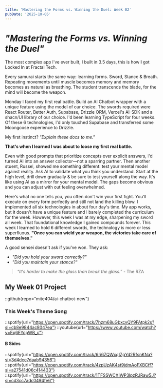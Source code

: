 ```yaml
---
title: 'Mastering the Forms vs. Winning the Duel: Week 02'
pubDate: '2025-10-05'
---
```


# _"Mastering the Forms vs. Winning the Duel"_

The most complex app I've ever built, I built in 3.5 days, this is how I got Locked In at Fractal Tech.

Every samurai starts the same way: learning forms. Sword, Stance & Breath.
Repeating movements until muscle becomes memory and memory becomes as natural as
breathing. The student transcends the blade, for the mind will become the weapon.

Monday I faced my first real battle. Build an AI Chatbot wrapper with a unique
feature using the model of our choice. The swords required were React Router,
Better Auth, Supabase, Drizzle ORM, Vercel's AI-SDK and a shacn/UI library of
our choice. I'd been learning TypeScript for four weeks. Of these 6 technologies,
I'd only touched Supabase and transferred some Moongoose experience to Drizzle.

My first instinct? _"Explain these docs to me."_

**That's when I learned I was about to loose my first real battle.**

Even with good prompts that prioritize concepts over explicit answers, I'd turned
AI into an answer collector—not a sparring partner. Then another stuent, Russel,
showed me something different: test your mental model against reality. Ask AI to
validate what you think you understand. Start at the high level, drill down gradually
& be sure to test yourself along the way. It's like using AI as a mirror for
your mental model. The gaps become obvious and you can adjust with out feeling overwhelmed.

Here's what no one tells you, you often don't win your first fight. You'll execute
on every form perfectly and still not land the killing blow. I implemented all six
technologies in about four day's time. My app works, but it doesn't have a unique
feature and I barely completed the curriculum for the week. However, this week
I was at my edge, sharpening my sword all week. That foundational knowledge I
gained compounds forever. This week I learned to hold 6 different swords, the
technology is more or less superfluous. **"Once you can wield your weapon, the
victories take care of themselves."**

A good sensei doesn't ask if you've won. They ask:

- _"Did you hold your sword correctly?"_
- _"Did you maintain your stance?"_

> _“It's harder to make the glass than break the glass.”_ - The RZA

## My Week 01 Project

::github{repo="mite404/ai-chatbot-new"}

### This Week's Theme Song

::spotify{url="https://open.spotify.com/track/7hzm68uGbxcvQY9FAtpk2s?si=cb8e9844ac8047ea"}
::youtube{url="https://www.youtube.com/watch?v=Eq6EYcpWB_c"}

#### B Sides

::spotify{url="https://open.spotify.com/track/6ri6ZQWxqIZgYd2RfsnKNa?si=3d4dcc7daab94356"}
::spotify{url="https://open.spotify.com/track/4zpUzAK4st9jdmAoFXBCff?si=a27541d06c414433"}
::spotify{url="https://open.spotify.com/track/1TFSSWCXIWP3lpzRJRaw5J?si=cd3cc7adc0494fe6"}
